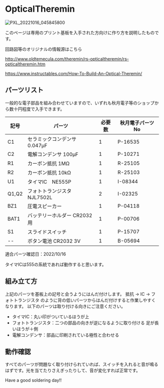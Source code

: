 # OpticalTheremin

![PXL_20221016_045845800](https://user-images.githubusercontent.com/32199043/196037198-41fba849-1c8b-4d98-ae70-c78c6571c0bd.jpg)

このページは専用のプリント基板を入手された方向けに作り方を説明したものです。

回路図等のオリジナルの情報源はこちら

http://www.oldtemecula.com/theremin/rs-opticaltheremin/rs-opticaltheremin.htm

https://www.instructables.com/How-To-Build-An-Optical-Theremin/

## パーツリスト
一般的な電子部品を組み合わせていますので、いずれも秋月電子等のショップから数十円程度で入手できます。

|  記号  |  パーツ  | 必要数 | 秋月電子パーツNo |
| ---- | ---- | ---- | ---- |
|  C1  |  セラミックコンデンサ 0.047μF  |  1  |  P-16535  |
|  C2  |  電解コンデンサ 100μF  |  1  |  P-10271  |
|  R1  |  カーボン抵抗 1MΩ  |  1  |  R-25105  |
|  R2  |  カーボン抵抗 10kΩ  |  1  |  R-25103  |
|  U1  |  タイマIC　NE555P |  1  |  I-08344  |
|  Q1,Q2  |  フォトトランジスタ NJL7502L |  2  |  I-02325  |
|  BZ1  |  圧電スピーカー  |  1  |  P-04118  |
|  BAT1  |  バッテリーホルダー CR2032用  |  1  |  P-00706  |
|  S1  |  スライドスイッチ  |  1  |  P-15707  |
|  --  |  ボタン電池 CR2032 3V  |  1  |  B-05694  |

適合パーツ確認日：2022/10/16

タイマICは555の系統であれば動作すると思います。

## 組み立て方
上記のパーツを基板上の記号と会うようにはんだ付けします。
抵抗 → IC → フォトトランジスタ のように背の低いパーツからはんだ付けすると作業しやすくなります。
以下のパーツは取り付ける向きにご注意ください。

- タイマIC：丸い印がついているほうが上
- フォトトランジスタ：二つの部品の向きが逆になるように取り付ける 足が長いほうが＋側
- 電解コンデンサ：部品に印刷されている極性と合わせる


## 動作確認
すべてのパーツが問題なく取り付けられていれば、スイッチを入れると音が鳴るはずです。光を当てたりさえぎったりして、音が変化すれば正常です。

Have a good soldering day!!

